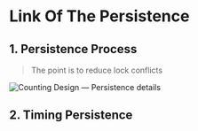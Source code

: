 # Link Of The Persistence

## 1. Persistence Process
> The point is to reduce lock conflicts

![Counting Design — Persistence details](../Material/image/Counting%20Design%20—%20Persistence%20details.png)


## 2. Timing Persistence